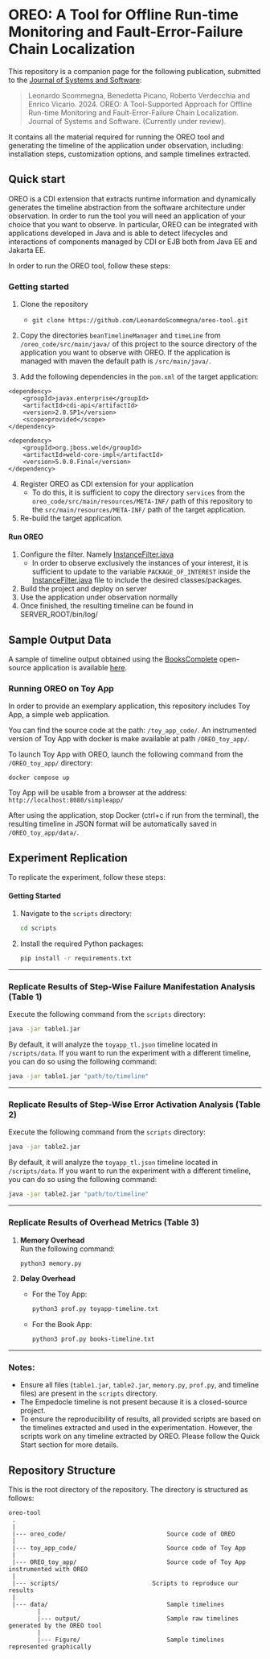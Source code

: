 # OREO: A Tool for Offline Run-time Monitoring and Fault-Error-Failure Chain Localization

This repository is a companion page for the following publication, submitted to the [Journal of Systems and Software](https://www.sciencedirect.com/journal/journal-of-systems-and-software):
> Leonardo Scommegna, Benedetta Picano, Roberto Verdecchia and Enrico Vicario. 2024. OREO: A Tool-Supported Approach for Offline Run-time Monitoring and Fault-Error-Failure Chain Localization. Journal of Systems and Software. (Currently under review).

It contains all the material required for running the OREO tool and generating the timeline of the application under observation, including: 
installation steps, customization options, and sample timelines extracted.

<!--
## How to cite us
The scientific article describing design, execution, and main results of this study is available [here](https://www.google.com).<br> 
If this study is helping your research, consider to cite it is as follows, thanks!

```
@article{,
  title={},
  author={},
  journal={},
  volume={},
  pages={},
  year={},
  publisher={}
}
```
-->

## Quick start

OREO is a CDI extension that extracts runtime information and dynamically generates the timeline abstraction from the software architecture under observation.
In order to run the tool you will need an application of your choice that you want to observe.
In particular, OREO can be integrated with applications developed in Java and is able to detect lifecycles and interactions of components managed by CDI or EJB both from Java EE and Jakarta EE.

In order to run the OREO tool, follow these steps:

### Getting started

1. Clone the repository 
   - `git clone https://github.com/LeonardoScommegna/oreo-tool.git`

2. Copy the directories `beanTimelineManager` and `timeLine` from `/oreo_code/src/main/java/` of this project to the source directory of the application you want to observe with OREO. If the application is managed with maven the default path is  `/src/main/java/`. 
3. Add the following dependencies in the `pom.xml` of the target application:
```
<dependency>
  	<groupId>javax.enterprise</groupId>
	<artifactId>cdi-api</artifactId>
	<version>2.0.SP1</version>
	<scope>provided</scope>
</dependency>
 
<dependency>
	<groupId>org.jboss.weld</groupId>
	<artifactId>weld-core-impl</artifactId>
	<version>5.0.0.Final</version>
</dependency>
```
4. Register OREO as CDI extension for your application
    - To do this, it is sufficient to copy the directory `services` from the `oreo_code/src/main/resources/META-INF/` path of this repository to the `src/main/resources/META-INF/` path of the target application.
5. Re-build the target application.

#### Run OREO

1. Configure the filter. Namely [InstanceFilter.java](/oreo_code/src/main/java/beanTimelineManager/filter/InstanceFilter.java) 
    - In order to observe exclusively the instances of your interest, it is sufficient to update to the variable `PACKAGE_OF_INTEREST` inside the [InstanceFilter.java](/oreo_code/src/main/java/beanTimelineManager/filter/InstanceFilter.java) file to include the desired classes/packages.
2. Build the project and deploy on server
3. Use the application under observation normally
4. Once finished, the resulting timeline can be found in SERVER_ROOT/bin/log/

Sample Output Data
---------------
A sample of timeline output obtained using the [BooksComplete](https://github.com/Apress/Practical-JSF-Java-EE-8/tree/master/BooksComplete) open-source application is available [here](data/).

### Running OREO on Toy App

In order to provide an exemplary application, this repository includes Toy App, a simple web application.

You can find the source code at the path: `/toy_app_code/`.
An instrumented version of Toy App with docker is make available at path `/OREO_toy_app/`.

To launch Toy App with OREO, launch the following command from the `/OREO_toy_app/` directory:
```
docker compose up
```
Toy App will be usable from a browser at the address: `http://localhost:8080/simpleapp/`

After using the application, stop Docker (ctrl+c if run from the terminal), the resulting timeline in JSON format will be automatically saved in `/OREO_toy_app/data/`.

## Experiment Replication

To replicate the experiment, follow these steps:

#### Getting Started

1. Navigate to the `scripts` directory:
   ```bash
   cd scripts
   ```

2. Install the required Python packages:
   ```bash
   pip install -r requirements.txt
   ```

---

### Replicate Results of Step-Wise Failure Manifestation Analysis (Table 1)

Execute the following command from the `scripts` directory:
```bash
java -jar table1.jar
```

By default, it will analyze the `toyapp_tl.json` timeline located in `/scripts/data`. If you want to run the experiment with a different timeline, you can do so using the following command:

```bash
java -jar table1.jar "path/to/timeline"
```

---

### Replicate Results of Step-Wise Error Activation Analysis (Table 2)

Execute the following command from the `scripts` directory:
```bash
java -jar table2.jar
```

By default, it will analyze the `toyapp_tl.json` timeline located in `/scripts/data`. If you want to run the experiment with a different timeline, you can do so using the following command:

```bash
java -jar table2.jar "path/to/timeline"
```

---

### Replicate Results of Overhead Metrics (Table 3)

1. **Memory Overhead**  
   Run the following command:
   ```bash
   python3 memory.py
   ```

2. **Delay Overhead**  
   - For the Toy App:
     ```bash
     python3 prof.py toyapp-timeline.txt
     ```
   - For the Book App:
     ```bash
     python3 prof.py books-timeline.txt
     ```
---

### Notes:
- Ensure all files (`table1.jar`, `table2.jar`, `memory.py`, `prof.py`, and timeline files) are present in the `scripts` directory.
- The Empedocle timeline is not present because it is a closed-source project.
- To ensure the reproducibility of results, all provided scripts are based on the timelines extracted and used in the experimentation. However, the scripts work on any timeline extracted by OREO. Please follow the Quick Start section for more details.


## Repository Structure
This is the root directory of the repository. The directory is structured as follows:

    oreo-tool
     .
     |
     |--- oreo_code/                            Source code of OREO
     |
     |--- toy_app_code/                         Source code of Toy App
     |
     |--- OREO_toy_app/                         Source code of Toy App instrumented with OREO
     |
     |--- scripts/                         	Scripts to reproduce our results
     |
     |--- data/                                 Sample timelines
            |
            |--- output/                        Sample raw timelines generated by the OREO tool
            |
            |--- Figure/                        Sample timelines represented graphically












